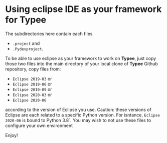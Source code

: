 # Using eclipse IDE as your framework for Typee

The subdirectories here contain each files
- `.project` and
- `.Pydevproject`.

To be able to use eclipse as your framework to work on **Typee**, 
just copy those two files into the main directory of your local 
clone of **Typee** Github repository, copy files from:


- `Eclipse 2019-03` or
- `Eclipse 2019-06` or
- `Eclipse 2019-09` or
- `Eclipse 2020-03` or
- `Eclipse 2020-06`

according to the version of Eclipse you use.
Caution: these versions of Eclipse are each related to a specific Python version. For isntance, `Eclipse 2020-06` is bound to Python 3.8`. You may wish to not use these files to configure your own environment

Enjoy!
